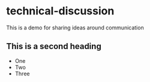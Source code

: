 # technical-discussion
This is a demo for sharing ideas around communication

## This is a second heading

* One
* Two
* Three
